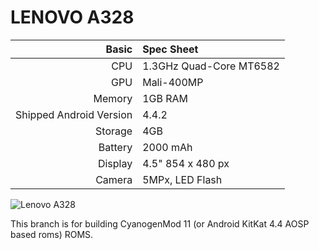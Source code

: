 LENOVO A328
==============

Basic   | Spec Sheet
-------:|:-------------------------
CPU     | 1.3GHz Quad-Core MT6582
GPU     | Mali-400MP
Memory  | 1GB RAM
Shipped Android Version | 4.4.2
Storage | 4GB
Battery | 2000 mAh
Display | 4.5" 854 x 480 px
Camera  | 5MPx, LED Flash

![Lenovo A328](http://cs3-2.4pda.to/5168407.jpg "Lenovo A328")

This branch is for building CyanogenMod 11 (or Android KitKat 4.4 AOSP based roms) ROMS.
